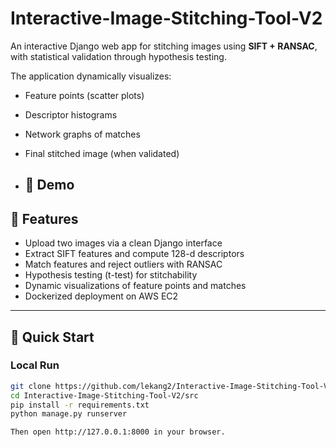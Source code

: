 # Interactive-Image-Stitching-Tool-V2

An interactive Django web app for stitching images using **SIFT + RANSAC**, 
with statistical validation through hypothesis testing.  

The application dynamically visualizes:
- Feature points (scatter plots)
- Descriptor histograms
- Network graphs of matches
- Final stitched image (when validated)

- ## 🎥 Demo


## 🌟 Features
- Upload two images via a clean Django interface
- Extract SIFT features and compute 128-d descriptors
- Match features and reject outliers with RANSAC
- Hypothesis testing (t-test) for stitchability
- Dynamic visualizations of feature points and matches
- Dockerized deployment on AWS EC2

---

## 🚀 Quick Start

### Local Run
```bash
git clone https://github.com/lekang2/Interactive-Image-Stitching-Tool-V2.git
cd Interactive-Image-Stitching-Tool-V2/src
pip install -r requirements.txt
python manage.py runserver

Then open http://127.0.0.1:8000 in your browser.

